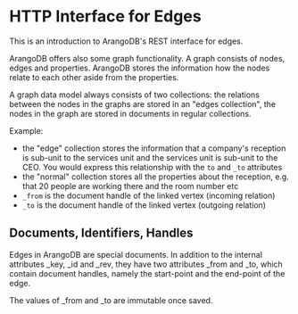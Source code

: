 <a name="http_interface_for_edges"></a>
# HTTP Interface for Edges

This is an introduction to ArangoDB's REST interface for edges.

ArangoDB offers also some graph functionality. A graph consists of nodes, edges
and properties. ArangoDB stores the information how the nodes relate to each
other aside from the properties.

A graph data model always consists of two collections: the relations between the
nodes in the graphs are stored in an "edges collection", the nodes in the graph
are stored in documents in regular collections.

Example:
- the "edge" collection stores the information that a company's reception is
  sub-unit to the services unit and the services unit is sub-unit to the
  CEO. You would express this relationship with the `to` and `_to` attributes
- the "normal" collection stores all the properties about the reception,
  e.g. that 20 people are working there and the room number etc
- `_from` is the document handle of the linked vertex (incoming relation)
- `_to` is the document handle of the linked vertex (outgoing relation)

<a name="documents,_identifiers,_handles"></a>
## Documents, Identifiers, Handles

Edges in ArangoDB are special documents. In addition to the internal attributes 
_key, _id and _rev, they have two attributes _from and _to, which contain 
document handles, namely the start-point and the end-point of the edge.

The values of _from and _to are immutable once saved.